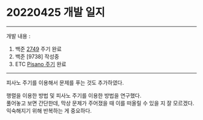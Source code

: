 # 20220425 개발 일지
***
개발 내용 :
1. 백준 [2749](../code/2749_with_pisano.cpp) 주기 완료
2. 백준 [9738] 작성중
3. ETC [Pisano 주기](../etc/pisano_period.md) 완료
***
피사노 주기를 이용해서 문제를 푸는 것도 추가하였다.

행렬을 이용한 방법 및 피사노 주기를 이용한 방법을 연구했다.  
풀어놓고 보면 간단한데, 막상 문제가 주어졌을 때 이를 떠올릴 수 있을 지 잘 모르겠다.  
익숙해지기 위해 반복하는 게 중요하다.